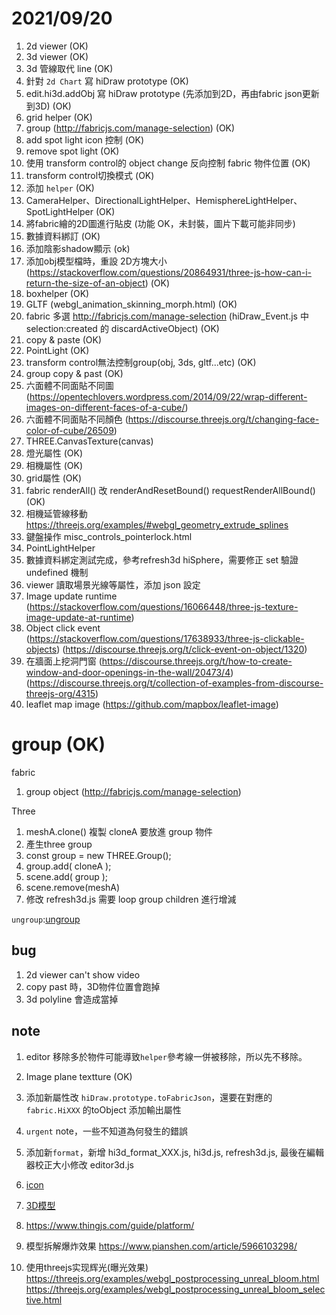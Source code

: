 # 2021/09/20

1. 2d viewer (OK)  
2. 3d viewer (OK)  
3. 3d 管線取代 line (OK)  
4. 針對 `2d Chart` 寫 hiDraw prototype (OK)  
5. edit.hi3d.addObj  寫 hiDraw prototype (先添加到2D，再由fabric json更新到3D) (OK)  
6. grid helper (OK)  
7. group (http://fabricjs.com/manage-selection) (OK)   
8. add spot light icon 控制 (OK)  
9. remove spot light (OK)  
10. 使用 transform control的 object change 反向控制 fabric 物件位置  (OK)  
11. transform control切換模式 (OK)  
12. 添加 `helper` (OK)
13. CameraHelper、DirectionalLightHelper、HemisphereLightHelper、SpotLightHelper (OK)  
14. 將fabric繪的2D圖進行貼皮 (功能 OK，未封裝，圖片下載可能非同步)  
15. 數據資料綁訂 (OK)  
16. 添加陰影shadow顯示 (ok)  
17. 添加obj模型檔時，重設 2D方塊大小 (https://stackoverflow.com/questions/20864931/three-js-how-can-i-return-the-size-of-an-object)  (OK)  
18. boxhelper (OK)
19. GLTF (webgl_animation_skinning_morph.html) (OK)  
20. fabric 多選 http://fabricjs.com/manage-selection   (hiDraw_Event.js 中 selection:created 的 discardActiveObject) (OK)  
21. copy & paste (OK)  
22. PointLight (OK)
23. transform control無法控制group(obj, 3ds, gltf...etc) (OK)
24. group copy & past (OK)
25. 六面體不同面貼不同圖 (https://opentechlovers.wordpress.com/2014/09/22/wrap-different-images-on-different-faces-of-a-cube/)  
26. 六面體不同面貼不同顏色 (https://discourse.threejs.org/t/changing-face-color-of-cube/26509)  
27. THREE.CanvasTexture(canvas)  
28. 燈光屬性 (OK)  
29. 相機屬性 (OK)  
30. grid屬性 (OK)  
31. fabric renderAll() 改 renderAndResetBound() requestRenderAllBound()  (OK)  
32. 相機延管線移動 https://threejs.org/examples/#webgl_geometry_extrude_splines  
33. 鍵盤操作 misc_controls_pointerlock.html
34. PointLightHelper  
35. 數據資料綁定測試完成，參考refresh3d hiSphere，需要修正 set 驗證 undefined 機制  
36. viewer 讀取場景光線等屬性，添加 json 設定  
37. Image update runtime (https://stackoverflow.com/questions/16066448/three-js-texture-image-update-at-runtime)  
38. Object click event (https://stackoverflow.com/questions/17638933/three-js-clickable-objects) (https://discourse.threejs.org/t/click-event-on-object/1320)  
39. 在牆面上挖洞門窗 (https://discourse.threejs.org/t/how-to-create-window-and-door-openings-in-the-wall/20473/4)  (https://discourse.threejs.org/t/collection-of-examples-from-discourse-threejs-org/4315)  
40. leaflet map image (https://github.com/mapbox/leaflet-image)  

# group (OK)  
fabric  
1. group object (http://fabricjs.com/manage-selection)  

Three  
1. meshA.clone() 複製 cloneA 要放進 group 物件
2. 產生three group
3. const group = new THREE.Group();
4. group.add( cloneA );
5. scene.add( group );
6. scene.remove(meshA)
7. 修改 refresh3d.js 需要 loop group children 進行增減

`ungroup`:[ungroup](https://discourse.threejs.org/t/ungroup-without-removing/1912/2)  

## bug  

1. 2d viewer can't show video  
2. copy past 時，3D物件位置會跑掉  
3. 3d polyline 會造成當掉  


## note  

1. editor 移除多於物件可能導致`helper`參考線一併被移除，所以先不移除。  

2. Image plane textture (OK)  

3. 添加新屬性改 `hiDraw.prototype.toFabricJson`，還要在對應的 `fabric.HiXXX` 的toObject 添加輸出屬性

4. `urgent` note，一些不知道為何發生的錯誤

5. 添加新`format`，新增 hi3d_format_XXX.js, hi3d.js, refresh3d.js, 最後在編輯器校正大小修改 editor3d.js

6. [icon](https://www.flaticon.com/free-icon/move-object_14296#)

7. [3D模型](https://free3d.com/3d-models/)  

8. https://www.thingjs.com/guide/platform/

9. 模型拆解爆炸效果 https://www.pianshen.com/article/5966103298/  

10. 使用threejs实现辉光(曝光效果) https://threejs.org/examples/webgl_postprocessing_unreal_bloom.html
    https://threejs.org/examples/webgl_postprocessing_unreal_bloom_selective.html  


